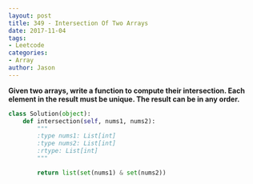 ```yaml
---
layout: post
title: 349 - Intersection Of Two Arrays
date: 2017-11-04
tags:
- Leetcode
categories:
- Array
author: Jason
---
```

**Given two arrays, write a function to compute their intersection. Each element in the result must be unique. The result can be in any order.**


```python
class Solution(object):
    def intersection(self, nums1, nums2):
        """
        :type nums1: List[int]
        :type nums2: List[int]
        :rtype: List[int]
        """

        return list(set(nums1) & set(nums2))
```
